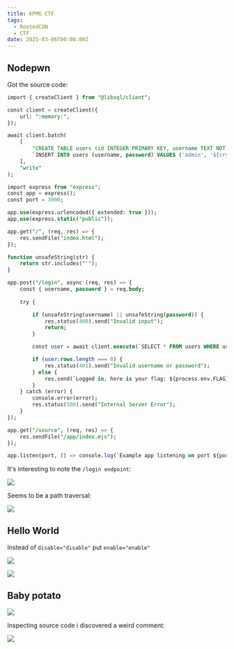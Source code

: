 ```yaml
---
title: KPMG CTF
tags:
  - RootedCON
  - CTF
date: 2025-03-06T00:00:00Z
---
```

## Nodepwn

Got the source code:

```sql
import { createClient } from "@libsql/client";

const client = createClient({
    url: ":memory:",
});

await client.batch(
    [
        "CREATE TABLE users (id INTEGER PRIMARY KEY, username TEXT NOT NULL, password TEXT NOT NULL)",
        `INSERT INTO users (username, password) VALUES ('admin', '${crypto.randomUUID()}')`,
    ],
    "write"
);

import express from "express";
const app = express();
const port = 3000;

app.use(express.urlencoded({ extended: true }));
app.use(express.static("public"));

app.get("/", (req, res) => {
    res.sendFile("index.html");
});

function unsafeString(str) {
    return str.includes("'");
}

app.post("/login", async (req, res) => {
    const { username, password } = req.body;
    
    try {

        if (unsafeString(username) || unsafeString(password)) {
            res.status(400).send("Invalid input");
            return;
        }

        const user = await client.execute(`SELECT * FROM users WHERE username = '${username}' AND password = '${password}';`);

        if (user.rows.length === 0) {
            res.status(401).send("Invalid username or password");
        } else {
            res.send(`Logged in, here is your flag: ${process.env.FLAG}`);
        }
    } catch (error) {
        console.error(error);
        res.status(500).send("Internal Server Error");
    }
});

app.get("/source", (req, res) => {
    res.sendFile("/app/index.mjs");
});

app.listen(port, () => console.log(`Example app listening on port ${port}`));
```

It's interesting to note the `/login endpoint`:

![](Pasted%20image%2020250307005507.png)

Seems to be a path traversal:

![](Pasted%20image%2020250307120048.png)

## Hello World

Instead of `disable="disable"` put `enable="enable"`

![](Pasted%20image%2020250307120353.png)

![](Pasted%20image%2020250307120425.png)

## Baby potato

![](Pasted%20image%2020250307122347.png)

Inspecting source code i discovered a weird comment:

![](Pasted%20image%2020250307122405.png)

